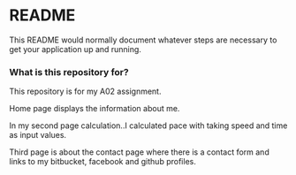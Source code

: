 # README #

This README would normally document whatever steps are necessary to get your application up and running.

### What is this repository for? ###

This repository is for my A02 assignment.

Home page displays the information about me.

In my second page calculation..I calculated pace with taking speed and time as input values.

Third page is about the contact page where there is a contact form and links to my bitbucket, facebook and github profiles.